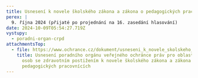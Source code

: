 ```yaml
---
title: Usnesení k novele školského zákona a zákona o pedagogických pracovnících
perex: |
  9. října 2024 (přijaté po projednání na 16. zasedání hlasování)
date: 2024-10-09T05:54:27.719Z
vystupy:
  - poradni-organ-crpd
attachmentsTop:
  - file: https://www.ochrance.cz/dokument/usneseni_k_novele_skolskeho_zakona_a_zakona_o_pedagogickych_pracovnicich/usneseni_2024_16_k_novele_skolskeho_zakona_a_zakona_o_pedagogickych_pracovnicich.pdf
    title: Usnesení poradního orgánu veřejného ochránce práv pro oblast ochrany práv
      osob se zdravotním postižením k novele školského zákona a zákona o
      pedagogických pracovnících
---
```


